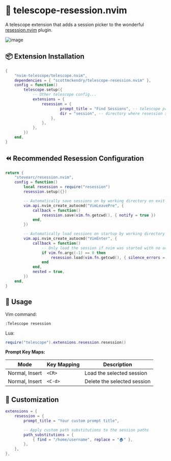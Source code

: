 # 🔭 telescope-resession.nvim

A telescope extension that adds a session picker to the wonderful [resession.nvim](https://github.com/stevearc/resession.nvim) plugin.

![image](https://github.com/scottmckendry/telescope-resession.nvim/assets/39483124/93fb9c3d-1345-4f74-a37d-b8e520116362)

## 📦 Extension Installation

```lua
{
    "nvim-telescope/telescope.nvim",
    dependencies = { "scottmckendry/telescope-resession.nvim" },
    config = function()
        telescope.setup({
            -- Other telescope config...
            extensions = {
                resession = {
                        prompt_title = "Find Sessions", -- telescope prompt title
                        dir = "session", -- directory where resession stores sessions
                    },
                },
            },
        })
    end,
}
```

## ⏪ Recommended Resession Configuration

```lua
return {
    "stevearc/resession.nvim",
    config = function()
        local resession = require("resession")
        resession.setup({})

        -- Automatically save sessions on by working directory on exit
        vim.api.nvim_create_autocmd("VimLeavePre", {
            callback = function()
                resession.save(vim.fn.getcwd(), { notify = true })
            end,
        })

        -- Automatically load sessions on startup by working directory
        vim.api.nvim_create_autocmd("VimEnter", {
            callback = function()
                -- Only load the session if nvim was started with no args
                if vim.fn.argc(-1) == 0 then
                    resession.load(vim.fn.getcwd(), { silence_errors = true })
                end
            end,
            nested = true,
        })
    end,
}
```

## 🚀 Usage

Vim command:

```vim
:Telescope resession
```

Lua:

```lua
require("telescope").extensions.resession.resession()
```

**Prompt Key Maps:**

| Mode           | Key Mapping | Description                 |
| -------------- | ----------- | --------------------------- |
| Normal, Insert | `<CR>`      | Load the selected session   |
| Normal, Insert | `<C-d>`     | Delete the selected session |

## 🎨 Customization

```lua
extensions = {
    resession = {
        prompt_title = "Your custom prompt title",

        -- Apply custom path substitutions to the session paths
        path_substitutions = {
            { find = "/home/username", replace = "🏠" },
        },
    },
},
```
